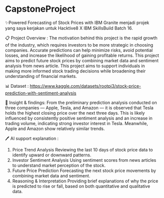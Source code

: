 # CapstoneProject

✨Powered Forecasting of Stock Prices with IBM Granite menjadi projek yang saya kerjakan untuk Hacktive8 X IBM SkillsBuild Batch 16.

📋 Project Overview :
The motivation behind this project is the rapid growth of the industry, which requires investors to be more strategic in choosing companies. Accurate predictions can help minimize risks, avoid potential losses, and increase the likelihood of gaining profitable returns. This project aims to predict future stock prices by combining market data and sentiment analysis from news article.
This project aims to support individuals in making more informed stock trading decisions while broadening their understanding of financial markets.

📊 Dataset : https://www.kaggle.com/datasets/rootpi3/stock-price-prediction-with-sentiment-analysis 

📌 Insight & findings:
From the preliminary prediction analysis conducted on three companies — Apple, Tesla, and Amazon — it is observed that Tesla holds the highest closing price over the next three days. This is likely influenced by consistently positive sentiment analysis and an increase in trading volume, indicating strong investor interest in Tesla. Meanwhile, Apple and Amazon show relatively similar trends.

🖊️ AI support explanation :
1. Price Trend Analysis
Reviewing the last 10 days of stock price data to identify upward or downward patterns.
2. Investor Sentiment Analysis
Using sentiment scores from news articles to understand market perception of the stock.
3. Future Price Prediction
Forecasting the next stock price movements by combining market data and sentiment.
4. Reasoning & Interpretation
Providing brief explanations of why the price is predicted to rise or fall, based on both quantitative and qualitative data.




